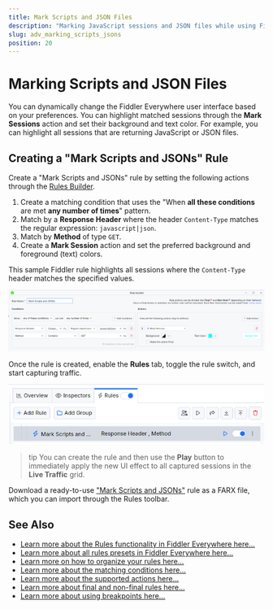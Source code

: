 ```yaml
---
title: Mark Scripts and JSON Files
description: "Marking JavaScript sessions and JSON files while using Fiddler's rules."
slug: adv_marking_scripts_jsons
position: 20
---
```


# Marking Scripts and JSON Files

You can dynamically change the Fiddler Everywhere user interface based on your preferences. You can highlight matched sessions through the **Mark Sessions** action and set their background and text color. For example, you can highlight all sessions that are returning JavaScript or JSON files.

## Creating a "Mark Scripts and JSONs" Rule

Create a "Mark Scripts and JSONs" rule by setting the following actions through the [Rules Builder](slug://modify-traffic-get-started).

1. Create a matching condition that uses the "When **all these conditions** are met **any number of times**" pattern. 
1. Match by a **Response Header** where the header `Content-Type` matches the regular expression: `javascript|json`.
1. Match by **Method** of type `GET`.
1. Create a **Mark Session** action and set the preferred background and foreground (text) colors.

This sample Fiddler rule highlights all sessions where the `Content-Type` header matches the specified values.

![Creating "Mark Scripts and JSONs" rule](./images/mark-scripts-and-jsons.png)

Once the rule is created, enable the **Rules** tab, toggle the rule switch, and start capturing traffic.

![Activating the "Mark Scripts and JSONs" rule](./images/mark-scripts-and-jsons-active.png)

>tip You can create the rule and then use the **Play** button to immediately apply the new UI effect to all captured sessions in the **Live Traffic** grid.

Download a ready-to-use <a href="https://github.com/telerik/fiddler-everywhere/tree/master/rules/mark-scripts-and-jsons" target="_blank">"Mark Scripts and JSONs"</a> rule as a FARX file, which you can import through the Rules toolbar.

## See Also

* [Learn more about the Rules functionality in Fiddler Everywhere here...](slug://modify-traffic-get-started)
* [Learn more about all rules presets in Fiddler Everywhere here...](slug://adv_techniques_fiddler)
* [Learn more on how to organize your rules here...](slug://rulesbuilder-get-started)
* [Learn more about the matching conditions here...](slug://fiddler-rules-actions#conditions)
* [Learn more about the supported actions here...](slug://fiddler-rules-actions#actions)
* [Learn more about final and non-final rules here...](slug://fiddler-rules-actions#final-and-non-final-actions)
* [Learn more about using breakpoints here...](slug://rulesbuilder-breakpoints)
